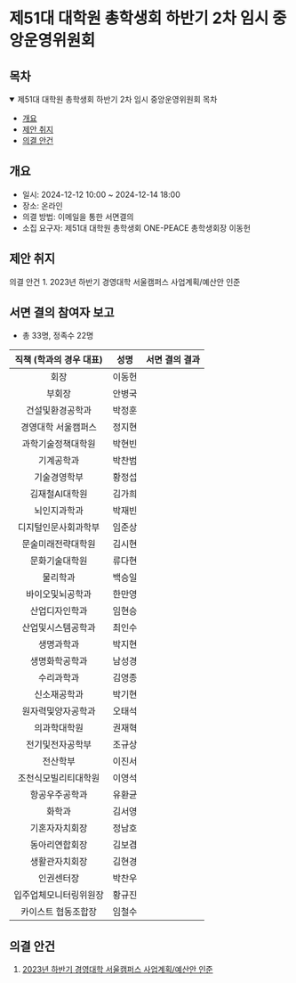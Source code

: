 제51대 대학원 총학생회 하반기 2차 임시 중앙운영위원회 
===

## 목차

<details open>
<summary>제51대 대학원 총학생회 하반기 2차 임시 중앙운영위원회 목차</summary>
  
- [개요](#개요) 
- [제안 취지](#제안-취지)
- [의결 안건](#의결-안건)
</details>

## 개요

- 일시: 2024-12-12 10:00 ~ 2024-12-14 18:00
- 장소: 온라인
- 의결 방법: 이메일을 통한 서면결의
- 소집 요구자: 제51대 대학원 총학생회 ONE-PEACE 총학생회장 이동헌

## 제안 취지
의결 안건 1. 2023년 하반기 경영대학 서울캠퍼스 사업계획/예산안 인준

## 서면 결의 참여자 보고
- 총 33명, 정족수 22명
  
| 직책 (학과의 경우 대표) | 성명 | 서면 결의 결과 | 
|:---:|:---:|:---:|
| 회장 | 이동헌 |  | 
| 부회장 | 안병국 |  | 
| 건설및환경공학과 | 박정훈 |  | 
| 경영대학 서울캠퍼스 | 정지현 |  | 
| 과학기술정책대학원 | 박현빈 |  | 
| 기계공학과 | 박찬범 |  | 
| 기술경영학부 | 황정섭 |  | 
| 김재철AI대학원 | 김가희 |  | 
| 뇌인지과학과 | 박재빈 |  | 
| 디지털인문사회과학부 | 임준상 |  | 
| 문술미래전략대학원 | 김시현 |  | 
| 문화기술대학원 | 류다현 |  | 
| 물리학과 | 백승일 |  | 
| 바이오및뇌공학과 | 한만영 |  | 
| 산업디자인학과 | 임현승 |  | 
| 산업및시스템공학과 | 최인수 |  | 
| 생명과학과 | 박지현 |  | 
| 생명화학공학과 | 남성경 |  | 
| 수리과학과 | 김영종 |  | 
| 신소재공학과 | 박기현 |  | 
| 원자력및양자공학과 | 오태석 |  | 
| 의과학대학원 | 권재혁 |  |  
| 전기및전자공학부 | 조규상 |  |  
| 전산학부 | 이진서 |  | 
| 조천식모빌리티대학원 | 이영석 |  |  
| 항공우주공학과 | 유환균 |  |  
| 화학과 | 김서영 |  |  
| 기혼자자치회장 | 정남호 |  |  
| 동아리연합회장 | 김보겸 |  | 
| 생활관자치회장 | 김현경 |  | 
| 인권센터장 | 박찬우 |  |  
| 입주업체모니터링위원장 | 황규진 |  | 
| 카이스트 협동조합장 | 임철수 |  | 

## 의결 안건

1. [2023년 하반기 경영대학 서울캠퍼스 사업계획/예산안 인준](의결안건/의결1.md) 
